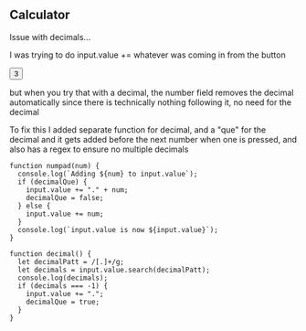 ## Calculator

Issue with decimals...

I was trying to do input.value += whatever was coming in from the button

<button onclick="numpad(3)">3</button>

but when you try that with a decimal, the number field removes the decimal automatically since there is technically nothing following it, no need for the decimal

To fix this I added separate function for decimal, and a "que" for the decimal and it gets added before the next number when one is pressed, and also has a regex to ensure no multiple decimals

    function numpad(num) {
      console.log(`Adding ${num} to input.value`);
      if (decimalQue) {
        input.value += "." + num;
        decimalQue = false;
      } else {
        input.value += num;
      }
      console.log(`input.value is now ${input.value}`);
    }

    function decimal() {
      let decimalPatt = /[.]+/g;
      let decimals = input.value.search(decimalPatt);
      console.log(decimals);
      if (decimals === -1) {
        input.value += ".";
        decimalQue = true;
      }
    }
